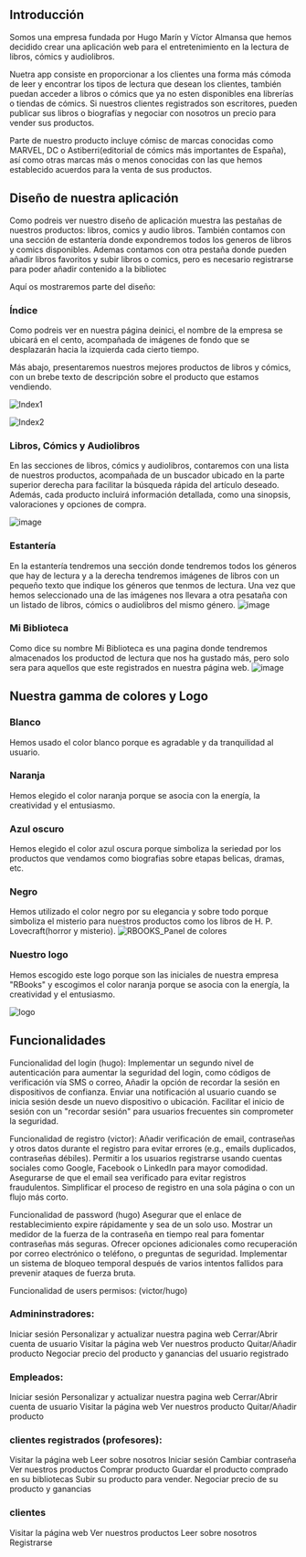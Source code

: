 ## Introducción
Somos una empresa fundada por Hugo Marín y Víctor Almansa que hemos decidido crear una aplicación web para el entretenimiento en la lectura de libros, cómics y audiolibros.

Nuetra app consiste en proporcionar a los clientes una forma más cómoda de leer y encontrar los tipos de lectura que desean los clientes, también puedan acceder a libros o cómics que ya no esten disponibles ena librerías o tiendas de cómics. Si nuestros clientes registrados son escritores, pueden publicar sus libros o biografías y negociar con nosotros un precio para vender sus productos. 

Parte de nuestro producto incluye cómisc de marcas conocidas como MARVEL, DC o Astiberri(editorial de cómics más importantes de España), así como otras marcas más o menos conocidas con las que hemos establecido acuerdos para la venta de sus productos.


## Diseño de nuestra aplicación
Como podreis ver nuestro diseño de aplicación muestra las pestañas de nuestros productos: libros, comics y audio libros. También contamos con una sección de estantería donde expondremos todos los generos de libros y comics disponibles. Ademas contamos con otra pestaña donde pueden añadir libros favoritos y subir libros o comics, pero es necesario registrarse para poder añadir contenido a la bibliotec

Aquí os mostraremos parte del diseño:

### Índice
Como podreis ver en nuestra página deinici, el nombre de la empresa se ubicará en el cento, acompañada de imágenes de fondo que se desplazarán hacia la izquierda cada cierto tiempo. 

Más abajo, presentaremos nuestros mejores productos de libros y cómics, con un brebe texto de descripción sobre el producto que estamos vendiendo.

![Index1](https://github.com/user-attachments/assets/1861e737-962c-4a44-bb10-d3d0f47c675a)

![Index2](https://github.com/user-attachments/assets/86ed3bb3-a397-4ea3-9071-5146eb465084)




### Libros, Cómics y Audiolibros
En las secciones de libros, cómics y audiolibros, contaremos con una lista de nuestros productos, acompañada de un buscador ubicado en la parte superior derecha para facilitar la búsqueda rápida del artículo deseado. Además, cada producto incluirá información detallada, como una sinopsis, valoraciones y opciones de compra.

![image](https://github.com/user-attachments/assets/5843927e-bd5c-4371-bea1-a17e168c8c1a)

### Estantería
En la estantería tendremos una sección donde tendremos todos los géneros que hay de lectura y a la derecha tendremos imágenes de libros con un pequeño texto que indique los géneros que tenmos de lectura. Una vez que hemos seleccionado una de las imágenes nos llevara a otra pesataña con un listado de libros, cómics o audiolibros del mismo género.
![image](https://github.com/user-attachments/assets/98c872c3-0395-461c-a091-3221a877ee6e)

### Mi Biblioteca
Como dice su nombre Mi Biblioteca es una pagina donde tendremos almacenados los productod de lectura que nos ha gustado más, pero solo sera para aquellos que este registrados en nuestra página web.
![image](https://github.com/user-attachments/assets/dfec9607-3572-4459-9888-25231dcfbb84)


## Nuestra gamma de colores y Logo
### Blanco
Hemos usado el color blanco porque es agradable y da tranquilidad al usuario. 

### Naranja
Hemos elegido el color naranja porque se asocia con la energía, la creatividad y el entusiasmo.

### Azul oscuro
Hemos elegido el color azul oscura porque simboliza la seriedad por los productos que vendamos como biografias sobre etapas belicas, dramas, etc.

### Negro
Hemos utilizado el color negro por su elegancia y sobre todo porque simboliza el misterio para nuestros productos como los libros de H. P. Lovecraft(horror y misterio).
![RBOOKS_Panel de colores](https://github.com/user-attachments/assets/31e1feab-92b2-4ff0-867c-8120417f4c86)


### Nuestro logo
Hemos escogido este logo porque son las iniciales de nuestra empresa "RBooks" y escogimos el color naranja porque se asocia con la energía, la creatividad y el entusiasmo.

![logo](https://github.com/user-attachments/assets/f5eef2c6-5696-4f00-be2d-d52c9c57c741)



## Funcionalidades

Funcionalidad del login (hugo):
Implementar un segundo nivel de autenticación para aumentar la seguridad del login, como códigos de verificación vía SMS o correo,
Añadir la opción de recordar la sesión en dispositivos de confianza.
Enviar una notificación al usuario cuando se inicia sesión desde un nuevo dispositivo o ubicación.
Facilitar el inicio de sesión con un "recordar sesión" para usuarios frecuentes sin comprometer la seguridad.

 
Funcionalidad de registro (victor):
Añadir verificación de email, contraseñas y otros datos durante el registro para evitar errores (e.g., emails duplicados, contraseñas débiles).
Permitir a los usuarios registrarse usando cuentas sociales como Google, Facebook o LinkedIn para mayor comodidad.
Asegurarse de que el email sea verificado para evitar registros fraudulentos.
Simplificar el proceso de registro en una sola página o con un flujo más corto.


Funcionalidad de password (hugo)
Asegurar que el enlace de restablecimiento expire rápidamente y sea de un solo uso.
Mostrar un medidor de la fuerza de la contraseña en tiempo real para fomentar contraseñas más seguras.
Ofrecer opciones adicionales como recuperación por correo electrónico o teléfono, o preguntas de seguridad.
Implementar un sistema de bloqueo temporal después de varios intentos fallidos para prevenir ataques de fuerza bruta.


Funcionalidad de users permisos: (victor/hugo)

### Admininstradores:

Iniciar sesión
Personalizar y actualizar nuestra pagina web
Cerrar/Abrir cuenta de usuario
Visitar la página web
Ver nuestros producto
Quitar/Añadir producto
Negociar precio del producto y ganancias del usuario registrado

### Empleados:

Iniciar sesión
Personalizar y actualizar nuestra pagina web
Cerrar/Abrir cuenta de usuario
Visitar la página web
Ver nuestros producto
Quitar/Añadir producto

 

### clientes registrados (profesores):

Visitar la página web
Leer sobre nosotros
Iniciar sesión
Cambiar contraseña
Ver nuestros productos
Comprar producto
Guardar el producto comprado en su bibliotecas
Subir su producto para vender.
Negociar precio de su producto y ganancias

 

### clientes

Visitar la página web
Ver nuestros productos
Leer sobre nosotros
Registrarse















